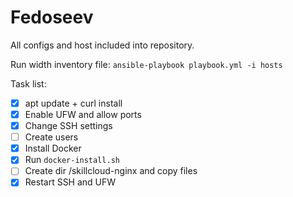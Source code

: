 # Fedoseev

All configs and host included into repository.

Run width inventory file: `ansible-playbook playbook.yml -i hosts`

Task list:

 - [x] apt update + curl install
 - [x] Enable UFW and allow ports
 - [x] Change SSH settings
 - [ ] Create users
 - [x] Install Docker
 - [x] Run `docker-install.sh`
 - [ ] Create dir /skillcloud-nginx and copy files
 - [x] Restart SSH and UFW
